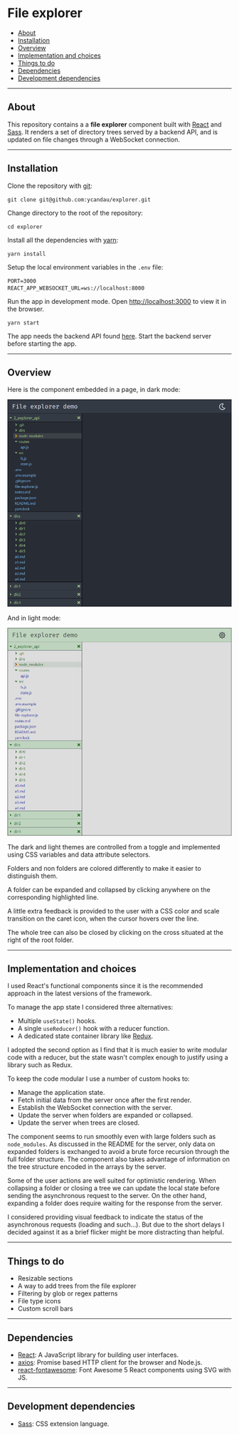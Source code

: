 # File explorer

- [About](#about)
- [Installation](#installation)
- [Overview](#overview)
- [Implementation and choices](#implementation-and-choices)
- [Things to do](#things-to-do)
- [Dependencies](#dependencies)
- [Development dependencies](#development-dependencies)

---

## About

This repository contains a a **file explorer** component built with [React](https://reactjs.org/) and [Sass](https://github.com/sass/dart-sass). It renders a set of directory trees served by a backend API, and is updated on file changes through a WebSocket connection.

---

## Installation

Clone the repository with [git](https://git-scm.com/):

```shell
git clone git@github.com:ycandau/explorer.git
```

Change directory to the root of the repository:

```shell
cd explorer
```

Install all the dependencies with [yarn](https://classic.yarnpkg.com/en/):

```shell
yarn install
```

Setup the local environment variables in the `.env` file:

```shell
PORT=3000
REACT_APP_WEBSOCKET_URL=ws://localhost:8000
```

Run the app in development mode. Open [http://localhost:3000](http://localhost:3000) to view it in the browser.

```shell
yarn start
```

The app needs the backend API found [here](https://github.com/ycandau/explorer_api). Start the backend server before starting the app.

---

## Overview

Here is the component embedded in a page, in dark mode:

![Dark mode](./doc/dark_mode.png)

And in light mode:

![Light mode](./doc/light_mode.png)

The dark and light themes are controlled from a toggle and implemented using CSS variables and data attribute selectors.

Folders and non folders are colored differently to make it easier to distinguish them.

A folder can be expanded and collapsed by clicking anywhere on the corresponding highlighted line.

A little extra feedback is provided to the user with a CSS color and scale transition on the caret icon, when the cursor hovers over the line.

The whole tree can also be closed by clicking on the cross situated at the right of the root folder.

---

## Implementation and choices

I used React's functional components since it is the recommended approach in the latest versions of the framework.

To manage the app state I considered three alternatives:

- Multiple `useState()` hooks.
- A single `useReducer()` hook with a reducer function.
- A dedicated state container library like [Redux](https://redux.js.org/).

I adopted the second option as I find that it is much easier to write modular code with a reducer, but the state wasn't complex enough to justify using a library such as Redux.

To keep the code modular I use a number of custom hooks to:

- Manage the application state.
- Fetch initial data from the server once after the first render.
- Establish the WebSocket connection with the server.
- Update the server when folders are expanded or collapsed.
- Update the server when trees are closed.

The component seems to run smoothly even with large folders such as `node_modules`. As discussed in the README for the server, only data on expanded folders is exchanged to avoid a brute force recursion through the full folder structure. The component also takes advantage of information on the tree structure encoded in the arrays by the server.

Some of the user actions are well suited for optimistic rendering. When collapsing a folder or closing a tree we can update the local state before sending the asynchronous request to the server. On the other hand, expanding a folder does require waiting for the response from the server.

I considered providing visual feedback to indicate the status of the asynchronous requests (loading and such...). But due to the short delays I decided against it as a brief flicker might be more distracting than helpful.

---

## Things to do

- Resizable sections
- A way to add trees from the file explorer
- Filtering by glob or regex patterns
- File type icons
- Custom scroll bars

---

## Dependencies

- [React](https://reactjs.org/): A JavaScript library for building user interfaces.
- [axios](https://github.com/axios/axios): Promise based HTTP client for the browser and Node.js.
- [react-fontawesome](https://github.com/FortAwesome/react-fontawesome): Font Awesome 5 React components using SVG with JS.

---

## Development dependencies

- [Sass](https://github.com/sass/dart-sass): CSS extension language.
